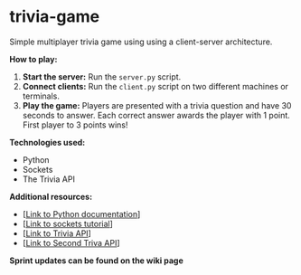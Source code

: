 # trivia-game
Simple multiplayer trivia game using using a client-server architecture. 

**How to play:**
1. **Start the server:** Run the `server.py` script.
2. **Connect clients:** Run the `client.py` script on two different machines or terminals.
3. **Play the game:** Players are presented with a trivia question and have 30 seconds to answer. Each correct answer awards the player with 1 point. First player to 3 points wins!

**Technologies used:**
* Python
* Sockets
* The Trivia API

**Additional resources:**
* [[Link to Python documentation](https://docs.python.org/3/)]
* [[Link to sockets tutorial](https://realpython.com/python-sockets/)]
* [[Link to Trivia API](https://the-trivia-api.com/)]
* [[Link to Second Triva API](https://opentdb.com/api_config.php)]

**Sprint updates can be found on the wiki page**
